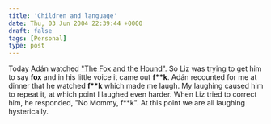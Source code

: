 ```yaml
---
title: 'Children and language'
date: Thu, 03 Jun 2004 22:39:44 +0000
draft: false
tags: [Personal]
type: post
---
```


Today Adán watched ["The Fox and the Hound"](http://www.imdb.com/title/tt0082406/). So Liz was trying to get him to say **fox** and in his little voice it came out **f\*\*k**. Adán recounted for me at dinner that he watched **f\*\*k** which made me laugh. My laughing caused him to repeat it, at which point I laughed even harder. When Liz tried to correct him, he responded, "No Mommy, f\*\*k". At this point we are all laughing hysterically.